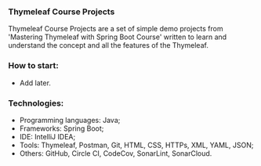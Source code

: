 ### Thymeleaf Course Projects
Thymeleaf Course Projects are a set of simple demo projects from 'Mastering Thymeleaf with Spring Boot Course' written to learn and understand the concept and all the features of the Thymeleaf.



### How to start:
- Add later.



### Technologies:
- Programming languages: Java;
- Frameworks: Spring Boot;
- IDE: IntelliJ IDEA;
- Tools: Thymeleaf, Postman, Git, HTML, CSS, HTTPs, XML, YAML, JSON;
- Others: GitHub, Circle CI, CodeCov, SonarLint, SonarCloud.
